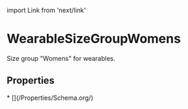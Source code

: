 import Link from 'next/link'

# WearableSizeGroupWomens

Size group "Womens" for wearables.

## Properties

<Grid>
* [](/Properties/Schema.org/)

</Grid>

